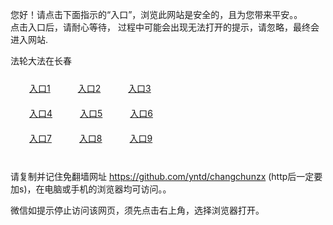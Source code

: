 您好！请点击下面指示的“入口”，浏览此网站是安全的，且为您带来平安。。 <br/>
点击入口后，请耐心等待， 过程中可能会出现无法打开的提示，请忽略，最终会进入网站. </br>

法轮大法在长春<br/>
<div style="padding:10px"><a style="margin:20px" target="_blank" href="https://d2vvepamxg1wr2.cloudfront.net/2Qpsp?shjztwu" id="ccLink1" rel="nofollow">入口1</a> <a target="_blank" style="margin:20px" href="https://d2k1su2wudwi2z.cloudfront.net/2Qpsp?zgexi" id="ccLink2" rel="nofollow">入口2</a> <a style="margin:20px" target="_blank" href="https://d36v4b60gvwpqz.cloudfront.net/2Qpsp?ysaui" id="ccLink3" rel="nofollow">入口3</a></div>

<div style="padding:10px" ><a style="margin:20px" target="_blank" href="https://d2vvepamxg1wr2.cloudfront.net/2Qpsp?shjztwu" id="ccLink4" rel="nofollow">入口4</a> <a style="margin:20px" href="https://d2k1su2wudwi2z.cloudfront.net/2Qpsp?zgexi" target="_blank" id="ccLink5" rel="nofollow">入口5</a> <a style="margin:20px" href="https://d36v4b60gvwpqz.cloudfront.net/2Qpsp?ysaui" target="_blank" id="ccLink6" rel="nofollow">入口6</a></div>

<div style="padding:10px"><a style="margin:20px" target="_blank" href="https://d2vvepamxg1wr2.cloudfront.net/2Qpsp?shjztwu" id="ccLink7" rel="nofollow">入口7</a> <a style="margin:20px" href="https://d2k1su2wudwi2z.cloudfront.net/2Qpsp?zgexi" target="_blank" id="ccLink8" rel="nofollow">入口8</a> <a style="margin:20px" target="_blank" href="https://d36v4b60gvwpqz.cloudfront.net/2Qpsp?ysaui" id="ccLink9" rel="nofollow">入口9</a></div>

<br/>



请复制并记住免翻墙网址 https://github.com/yntd/changchunzx (http后一定要加s)，在电脑或手机的浏览器均可访问。。<br/>

微信如提示停止访问该网页，须先点击右上角，选择浏览器打开。
